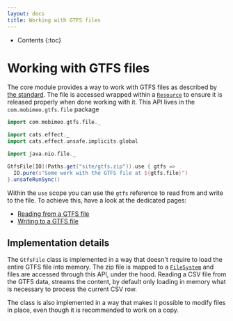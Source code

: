 ```yaml
---
layout: docs
title: Working with GTFS files
---
```


* Contents
{:toc}

# Working with GTFS files

The core module provides a way to work with GTFS files as described by [the standard][gtfs-standard]. The file is accessed wrapped within a [`Resource`][cats-effect-resource] to ensure it is released properly when done working with it.
This API lives in the `com.mobimeo.gtfs.file` package

```scala mdoc
import com.mobimeo.gtfs.file._

import cats.effect._
import cats.effect.unsafe.implicits.global

import java.nio.file._

GtfsFile[IO](Paths.get("site/gtfs.zip")).use { gtfs =>
  IO.pure(s"Some work with the GTFS file at ${gtfs.file}")
}.unsafeRunSync()
```

Within the `use` scope you can use the `gtfs` reference to read from and write to the file.
To achieve this, have a look at the dedicated pages:
 - [Reading from a GTFS file](reading)
 - [Writing to a GTFS file](writing)

## Implementation details

The `GtfsFile` class is implemented in a way that doesn't require to load the entire GTFS file into memory. The zip file is mapped to a [`FileSystem`][filesystem] and files are accessed through this API, under the hood.
Reading a CSV file from the GTFS data, streams the content, by default only loading in memory what is necessary to process the current CSV row.

The class is also implemented in a way that makes it possible to modify files in place, even though it is recommended to work on a copy.

[gtfs-standard]: https://developers.google.com/transit/gtfs/reference/
[cats-effect-resource]: https://typelevel.org/cats-effect/docs/std/resource
[filesystem]: https://docs.oracle.com/en/java/javase/13/docs/api/java.base/java/nio/file/FileSystem.html
